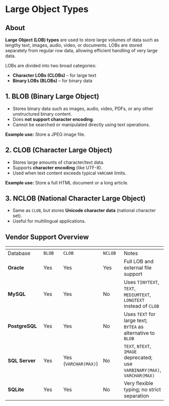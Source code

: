# Large Object Types

## About

**Large Object (LOB) types** are used to store large volumes of data such as lengthy text, images, audio, video, or documents. LOBs are stored separately from regular row data, allowing efficient handling of very large data.

LOBs are divided into two broad categories:

* **Character LOBs (CLOBs)** – for large text
* **Binary LOBs (BLOBs)** – for binary data

## 1. **BLOB (Binary Large Object)**

* Stores binary data such as images, audio, video, PDFs, or any other unstructured binary content.
* Does **not support character encoding**.
* Cannot be searched or manipulated directly using text operations.

**Example use:** Store a JPEG image file.

## 2. **CLOB (Character Large Object)**

* Stores large amounts of character/text data.
* Supports **character encoding** (like UTF-8).
* Used when text content exceeds typical `VARCHAR` limits.

**Example use:** Store a full HTML document or a long article.

## 3. **NCLOB (National Character Large Object)**

* Same as `CLOB`, but stores **Unicode character data** (national character set).
* Useful for multilingual applications.

## Vendor Support Overview

<table data-header-hidden data-full-width="true"><thead><tr><th width="117.44921875"></th><th width="102.03125"></th><th width="101.734375"></th><th width="85.51953125"></th><th></th></tr></thead><tbody><tr><td>Database</td><td><code>BLOB</code></td><td><code>CLOB</code></td><td><code>NCLOB</code></td><td>Notes</td></tr><tr><td><strong>Oracle</strong></td><td>Yes</td><td>Yes</td><td>Yes</td><td>Full LOB and external file support</td></tr><tr><td><strong>MySQL</strong></td><td>Yes</td><td>Yes</td><td>No</td><td>Uses <code>TINYTEXT</code>, <code>TEXT</code>, <code>MEDIUMTEXT</code>, <code>LONGTEXT</code> instead of <code>CLOB</code></td></tr><tr><td><strong>PostgreSQL</strong></td><td>Yes</td><td>Yes</td><td>No</td><td>Uses <code>TEXT</code> for large text; <code>BYTEA</code> as alternative to <code>BLOB</code></td></tr><tr><td><strong>SQL Server</strong></td><td>Yes</td><td>Yes (<code>VARCHAR(MAX)</code>)</td><td>No</td><td><code>TEXT</code>, <code>NTEXT</code>, <code>IMAGE</code> deprecated; use <code>VARBINARY(MAX)</code>, <code>VARCHAR(MAX)</code></td></tr><tr><td><strong>SQLite</strong></td><td>Yes</td><td>Yes</td><td>No</td><td>Very flexible typing; no strict separation</td></tr></tbody></table>
